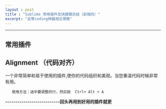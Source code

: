 ```yaml
---
layout : post
title : "Sublime 常用插件及快捷键总结（前端向）"
excerpt: "此等coding神器相见恨晚"
---
```


****

## 常用插件



## Alignment （代码对齐）

一个非常简单和易于使用的插件,使你的代码组织和美观。当您重温代码时候非常有用。


```   
   使用方法：选中要调整的行，然后按  Ctrl+ Alt + A
```


**---------------------------回头再用到好用的插件就更**




